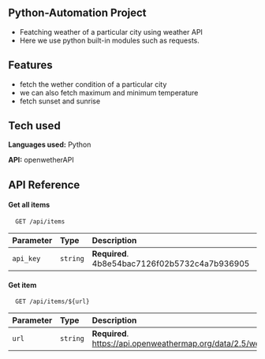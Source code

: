 
## Python-Automation Project

* Featching weather of a particular city using weather API
* Here we use python built-in modules such as requests.



## Features

- fetch the wether condition of a particular city
- we can also fetch maximum and minimum temperature
- fetch sunset and sunrise



## Tech used

**Languages used:** Python

**API:** openwetherAPI


## API Reference

#### Get all items

```http
  GET /api/items
```

| Parameter | Type     | Description                |
| :-------- | :------- | :------------------------- |
| `api_key` | `string` | **Required**. 4b8e54bac7126f02b5732c4a7b936905 |

#### Get item

```http
  GET /api/items/${url}
```

| Parameter | Type     | Description                       |
| :-------- | :------- | :-------------------------------- |
| `url`      | `string` | **Required**. https://api.openweathermap.org/data/2.5/weather |



